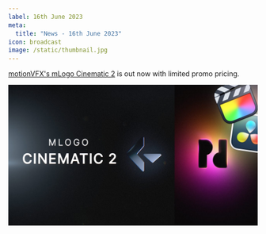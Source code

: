 ```yaml
---
label: 16th June 2023
meta:
  title: "News - 16th June 2023"
icon: broadcast
image: /static/thumbnail.jpg
---
```


[motionVFX's mLogo Cinematic 2](https://www.motionvfx.com/store,mlogo-cinematic-2-dvr,p3994.html) is out now with limited promo pricing.

[![](/static/mlogo2-cinematic.jpg)](https://www.youtube.com/watch?v=hu8FPHYFEzw)